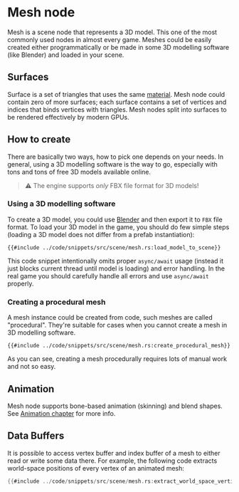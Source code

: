 # Mesh node

Mesh is a scene node that represents a 3D model. This one of the most commonly used nodes in almost every game.
Meshes could be easily created either programmatically or be made in some 3D modelling software (like Blender)
and loaded in your scene.

## Surfaces

Surface is a set of triangles that uses the same [material](../rendering/materials.md). Mesh node could contain zero of 
more surfaces; each surface contains a set of vertices and indices that binds vertices with triangles. Mesh nodes split 
into surfaces to be rendered effectively by modern GPUs.

## How to create

There are basically two ways, how to pick one depends on your needs. In general, using a 3D modelling software is
the way to go, especially with tons and tons of free 3D models available online.

> ⚠️ The engine supports _only_ FBX file format for 3D models!

### Using a 3D modelling software

To create a 3D model, you could use [Blender](https://www.blender.org/) and then export it to `FBX` file format.
To load your 3D model in the game, you should do few simple steps (loading a 3D model does not differ from a prefab 
instantiation):

```rust,no_run
{{#include ../code/snippets/src/scene/mesh.rs:load_model_to_scene}}
```

This code snippet intentionally omits proper `async/await` usage (instead it just blocks current thread until
model is loading) and error handling. In the real game you should carefully handle all errors and use `async/await`
properly.

### Creating a procedural mesh

A mesh instance could be created from code, such meshes are called "procedural". They're suitable for cases when you
cannot create a mesh in 3D modelling software.

```rust,no_run
{{#include ../code/snippets/src/scene/mesh.rs:create_procedural_mesh}}
```

As you can see, creating a mesh procedurally requires lots of manual work and not so easy.

## Animation

Mesh node supports bone-based animation (skinning) and blend shapes. See [Animation chapter](./../animation/animation.md) 
for more info.

## Data Buffers

It is possible to access vertex buffer and index buffer of a mesh to either read or write some data there. 
For example, the following code extracts world-space positions of every vertex of an animated mesh:

```rust ,no_run
{{#include ../code/snippets/src/scene/mesh.rs:extract_world_space_vertices}}
```
